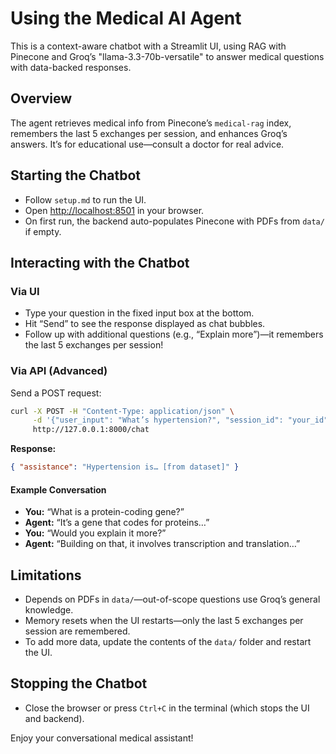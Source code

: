 # Using the Medical AI Agent

This is a context-aware chatbot with a Streamlit UI, using RAG with Pinecone and Groq’s "llama-3.3-70b-versatile" to answer medical questions with data-backed responses.

## Overview

The agent retrieves medical info from Pinecone’s `medical-rag` index, remembers the last 5 exchanges per session, and enhances Groq’s answers. It’s for educational use—consult a doctor for real advice.

## Starting the Chatbot

- Follow `setup.md` to run the UI.
- Open [http://localhost:8501](http://localhost:8501) in your browser.
- On first run, the backend auto-populates Pinecone with PDFs from `data/` if empty.

## Interacting with the Chatbot

### Via UI

- Type your question in the fixed input box at the bottom.
- Hit “Send” to see the response displayed as chat bubbles.
- Follow up with additional questions (e.g., “Explain more”)—it remembers the last 5 exchanges per session!

### Via API (Advanced)

Send a POST request:

```bash
curl -X POST -H "Content-Type: application/json" \
     -d '{"user_input": "What’s hypertension?", "session_id": "your_id"}' \
     http://127.0.0.1:8000/chat
```

**Response:**

```json
{ "assistance": "Hypertension is… [from dataset]" }
```

#### Example Conversation

- **You:** “What is a protein-coding gene?”
- **Agent:** “It’s a gene that codes for proteins…”
- **You:** “Would you explain it more?”
- **Agent:** “Building on that, it involves transcription and translation…”

## Limitations

- Depends on PDFs in `data/`—out-of-scope questions use Groq’s general knowledge.
- Memory resets when the UI restarts—only the last 5 exchanges per session are remembered.
- To add more data, update the contents of the `data/` folder and restart the UI.

## Stopping the Chatbot

- Close the browser or press `Ctrl+C` in the terminal (which stops the UI and backend).

Enjoy your conversational medical assistant!
